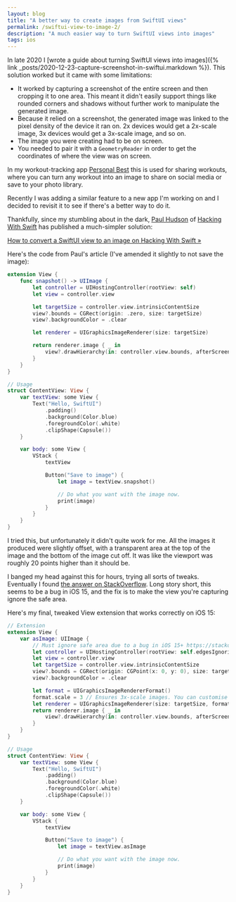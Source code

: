 ```yaml
---
layout: blog
title: "A better way to create images from SwiftUI views"
permalink: /swiftui-view-to-image-2/
description: "A much easier way to turn SwiftUI views into images"
tags: ios
---
```


In late 2020 I [wrote a guide about turning SwiftUI views into images]({% link _posts/2020-12-23-capture-screenshot-in-swiftui.markdown %}). This solution worked but it came with some limitations:

- It worked by capturing a screenshot of the entire screen and then cropping it to one area. This meant it didn't easily support things like rounded corners and shadows without further work to manipulate the generated image.
- Because it relied on a screenshot, the generated image was linked to the pixel density of the device it ran on. 2x devices would get a 2x-scale image, 3x devices would get a 3x-scale image, and so on.
- The image you were creating had to be on screen.
- You needed to pair it with a `GeometryReader` in order to get the coordinates of where the view was on screen.

In my workout-tracking app [Personal Best](https://getpersonalbest.com) this is used for sharing workouts, where you can turn any workout into an image to share on social media or save to your photo library.

Recently I was adding a similar feature to a new app I'm working on and I decided to revisit it to see if there's a better way to do it.

Thankfully, since my stumbling about in the dark, [Paul Hudson](https://twitter.com/twostraws) of [Hacking With Swift](https://hackingwithswift.com) has published a much-simpler solution:

[How to convert a SwiftUI view to an image on Hacking With Swift &raquo;](https://www.hackingwithswift.com/quick-start/swiftui/how-to-convert-a-swiftui-view-to-an-image)

Here's the code from Paul's article (I've amended it slightly to not save the image):

```swift
extension View {
    func snapshot() -> UIImage {
        let controller = UIHostingController(rootView: self)
        let view = controller.view

        let targetSize = controller.view.intrinsicContentSize
        view?.bounds = CGRect(origin: .zero, size: targetSize)
        view?.backgroundColor = .clear

        let renderer = UIGraphicsImageRenderer(size: targetSize)

        return renderer.image { _ in
            view?.drawHierarchy(in: controller.view.bounds, afterScreenUpdates: true)
        }
    }
}

// Usage
struct ContentView: View {
    var textView: some View {
        Text("Hello, SwiftUI")
            .padding()
            .background(Color.blue)
            .foregroundColor(.white)
            .clipShape(Capsule())
    }

    var body: some View {
        VStack {
            textView

            Button("Save to image") {
                let image = textView.snapshot()

                // Do what you want with the image now.
                print(image)
            }
        }
    }
}
```

I tried this, but unfortunately it didn't quite work for me. All the images it produced were slightly offset, with a transparent area at the top of the image and the bottom of the image cut off. It was like the viewport was roughly 20 points higher than it should be.

I banged my head against this for hours, trying all sorts of tweaks. Eventually I found [the answer on StackOverflow](https://stackoverflow.com/a/69819567/1011161). Long story short, this seems to be a bug in iOS 15, and the fix is to make the view you're capturing ignore the safe area.

Here's my final, tweaked View extension that works correctly on iOS 15:

```swift
// Extension
extension View {
    var asImage: UIImage {
        // Must ignore safe area due to a bug in iOS 15+ https://stackoverflow.com/a/69819567/1011161
        let controller = UIHostingController(rootView: self.edgesIgnoringSafeArea(.top))
        let view = controller.view
        let targetSize = controller.view.intrinsicContentSize
        view?.bounds = CGRect(origin: CGPoint(x: 0, y: 0), size: targetSize)
        view?.backgroundColor = .clear

        let format = UIGraphicsImageRendererFormat()
        format.scale = 3 // Ensures 3x-scale images. You can customise this however you like.
        let renderer = UIGraphicsImageRenderer(size: targetSize, format: format)
        return renderer.image { _ in
            view?.drawHierarchy(in: controller.view.bounds, afterScreenUpdates: true)
        }
    }
}

// Usage
struct ContentView: View {
    var textView: some View {
        Text("Hello, SwiftUI")
            .padding()
            .background(Color.blue)
            .foregroundColor(.white)
            .clipShape(Capsule())
    }

    var body: some View {
        VStack {
            textView

            Button("Save to image") {
                let image = textView.asImage

                // Do what you want with the image now.
                print(image)
            }
        }
    }
}
```
